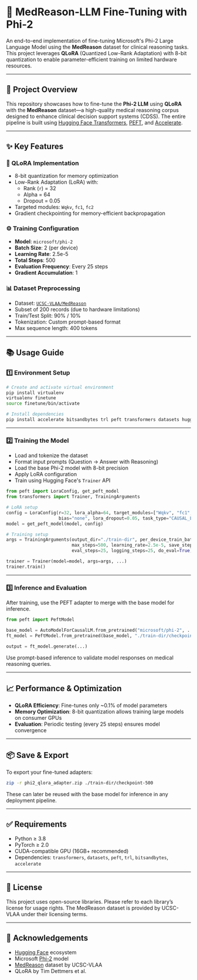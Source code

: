 # 🏥 MedReason-LLM Fine-Tuning with Phi-2

An end-to-end implementation of fine-tuning Microsoft's Phi-2 Large Language Model using the **MedReason** dataset for clinical reasoning tasks. This project leverages **QLoRA** (Quantized Low-Rank Adaptation) with 8-bit quantization to enable parameter-efficient training on limited hardware resources.

---

## 🧠 Project Overview

This repository showcases how to fine-tune the **Phi-2 LLM** using **QLoRA** with the **MedReason** dataset—a high-quality medical reasoning corpus designed to enhance clinical decision support systems (CDSS). The entire pipeline is built using [Hugging Face Transformers](https://huggingface.co/docs/transformers/index), [PEFT](https://huggingface.co/docs/peft/index), and [Accelerate](https://huggingface.co/docs/accelerate/index).

---

## ✨ Key Features

### 🔧 QLoRA Implementation
- 8-bit quantization for memory optimization
- Low-Rank Adaptation (LoRA) with:
  - Rank (`r`) = 32
  - Alpha = 64
  - Dropout = 0.05
- Targeted modules: `Wqkv`, `fc1`, `fc2`
- Gradient checkpointing for memory-efficient backpropagation

### ⚙️ Training Configuration
- **Model**: `microsoft/phi-2`
- **Batch Size**: 2 (per device)
- **Learning Rate**: 2.5e-5
- **Total Steps**: 500
- **Evaluation Frequency**: Every 25 steps
- **Gradient Accumulation**: 1

### 📊 Dataset Preprocessing
- Dataset: [`UCSC-VLAA/MedReason`](https://huggingface.co/datasets/UCSC-VLAA/MedReason)
- Subset of 200 records (due to hardware limitations)
- Train/Test Split: 90% / 10%
- Tokenization: Custom prompt-based format
- Max sequence length: 400 tokens

---

## 📚 Usage Guide

### 1️⃣ Environment Setup

```bash
# Create and activate virtual environment
pip install virtualenv
virtualenv finetune
source finetune/bin/activate

# Install dependencies
pip install accelerate bitsandbytes trl peft transformers datasets huggingface_hub
```

---

### 2️⃣ Training the Model

- Load and tokenize the dataset
- Format input prompts (Question → Answer with Reasoning)
- Load the base Phi-2 model with 8-bit precision
- Apply LoRA configuration
- Train using Hugging Face's `Trainer` API

```python
from peft import LoraConfig, get_peft_model
from transformers import Trainer, TrainingArguments

# LoRA setup
config = LoraConfig(r=32, lora_alpha=64, target_modules=["Wqkv", "fc1", "fc2"],
                    bias="none", lora_dropout=0.05, task_type="CAUSAL_LM")
model = get_peft_model(model, config)

# Training setup
args = TrainingArguments(output_dir="./train-dir", per_device_train_batch_size=2,
                         max_steps=500, learning_rate=2.5e-5, save_steps=25,
                         eval_steps=25, logging_steps=25, do_eval=True)

trainer = Trainer(model=model, args=args, ...)
trainer.train()
```

---

### 3️⃣ Inference and Evaluation

After training, use the PEFT adapter to merge with the base model for inference.

```python
from peft import PeftModel

base_model = AutoModelForCausalLM.from_pretrained("microsoft/phi-2", ...)
ft_model = PeftModel.from_pretrained(base_model, "./train-dir/checkpoint-500")

output = ft_model.generate(...)
```

Use prompt-based inference to validate model responses on medical reasoning queries.

---

## 📈 Performance & Optimization

- **QLoRA Efficiency**: Fine-tunes only ~0.1% of model parameters
- **Memory Optimization**: 8-bit quantization allows training large models on consumer GPUs
- **Evaluation**: Periodic testing (every 25 steps) ensures model convergence

---

## 📦 Save & Export

To export your fine-tuned adapters:

```bash
zip -r phi2_qlora_adapter.zip ./train-dir/checkpoint-500
```

These can later be reused with the base model for inference in any deployment pipeline.

---

## ✅ Requirements

- Python ≥ 3.8  
- PyTorch ≥ 2.0  
- CUDA-compatible GPU (16GB+ recommended)  
- Dependencies: `transformers`, `datasets`, `peft`, `trl`, `bitsandbytes`, `accelerate`

---

## 📜 License

This project uses open-source libraries. Please refer to each library’s license for usage rights. The MedReason dataset is provided by UCSC-VLAA under their licensing terms.

---

## 🙏 Acknowledgements

- [Hugging Face](https://huggingface.co) ecosystem  
- Microsoft [Phi-2](https://huggingface.co/microsoft/phi-2) model  
- [MedReason](https://huggingface.co/datasets/UCSC-VLAA/MedReason) dataset by UCSC-VLAA  
- QLoRA by Tim Dettmers et al.